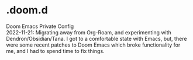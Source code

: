 # .doom.d
Doom Emacs Private Config \
2022-11-21: Migrating away from Org-Roam, and experimenting with Dendron/Obsidian/Tana. I got to a comfortable state with Emacs, but, there were some recent patches to Doom Emacs which broke functionality for me, and I had to spend time to fix things. 
